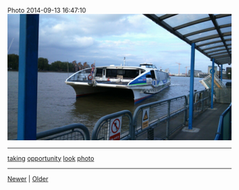 <!--
title: Photo 2014-09-13 16
date: 2020-06-28T14:43:49.756Z
tags: taking, opportunity, look, photo
-->


Photo 2014-09-13 16:47:10
![](97393734752-0.jpg)

<!--BOTTOM-POST-NAVIGATION-->
---

[taking](tag-taking.md) [opportunity](tag-opportunity.md) [look](tag-look.md) [photo](tag-photo.md)

---

[Newer](97387809067.md) | [Older](97395378907.md)